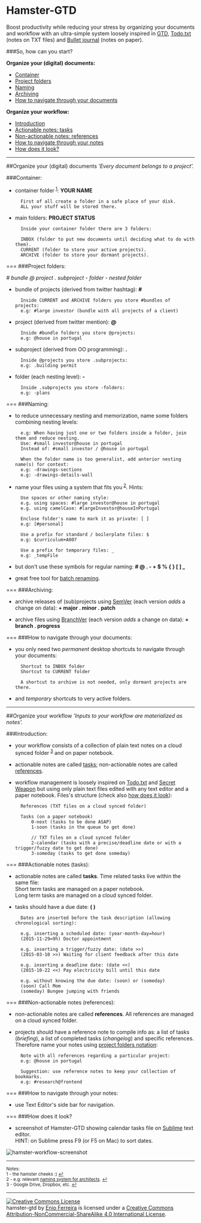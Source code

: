 Hamster-GTD
===========

Boost productivity while reducing your stress by organizing your documents and workflow with an ultra-simple system loosely inspired in [GTD](http://en.wikipedia.org/wiki/Getting_Things_Done), [Todo.txt](https://github.com/ginatrapani/todo.txt-cli/wiki/The-Todo.txt-Format) (notes on TXT files) and [Bullet journal](http://bulletjournal.com/) (notes on paper).



###So, how can you start?

**Organize your (digital) documents:**

- [Container](#container)
- [Project folders](#project-folders)
- [Naming](#naming)
- [Archiving](#archiving)
- [How to navigate through your documents](#how-to-navigate-through-your-documents)

**Organize your workflow:**

- [Introduction](#introduction)
- [Actionable notes: tasks](#actionable-notes-tasks)
- [Non-actionable notes: references](#non-actionable-notes-references)
- [How to navigate through your notes](#how-to-navigate-through-your-notes)
- [How does it look?](#how-does-it-look)



---
##Organize your (digital) documents
*'Every document belongs to a project'.*



###Container:

- container folder<sup id="refnote1"> [1](#footnote1)</sup>: **YOUR NAME**

        First of all create a folder in a safe place of your disk.
        ALL your stuff will be stored there.

- main folders: **PROJECT STATUS**

        Inside your container folder there are 3 folders:

        INBOX (folder to put new documents until deciding what to do with them).
        CURRENT (folder to store your active projects).
        ARCHIVE (folder to store your dormant projects).



===
###Project folders:

*# bundle @ project . subproject - folder - nested folder*

- bundle of projects (derived from twitter hashtag): **#**

        Inside CURRENT and ARCHIVE folders you store #bundles of projects:
        e.g: #large investor (bundle with all projects of a client)

- project (derived from twitter mention): **@**

    	Inside #bundle folders you store @projects:
        e.g: @house in portugal    

- subproject (derived from OO programming): **.**

    	Inside @projects you store .subprojects:
        e.g: .building permit

- folder (each nesting level): **-**

    	Inside .subprojects you store -folders:
        e.g: -plans



===
###Naming:

- to reduce unnecessary nesting and memorization, name some folders combining nesting levels:

        e.g: When having just one or two folders inside a folder, join them and reduce nesting.
        Use: #small investor@house in portugal
        Instead of: #small investor / @house in portugal

        When the folder name is too generalist, add anterior nesting name(s) for context:
        e.g: -drawings-sections
        e.g: -drawings-details-wall

- name your files using a system that fits you<sup id="refnote2"> [2](#footnote2)</sup>. Hints:

		Use spaces or other naming style:
        e.g. using spaces: #large investor@house in portugal
        e.g. using camelCase: #largeInvestor@houseInPortugal

		Enclose folder's name to mark it as private: [ ]
        e.g: [#personal]

		Use a prefix for standard / boilerplate files: $
        e.g: $curriculum+A007

		Use a prefix for temporary files: _
        e.g: _tempFile 

- but don't use these symbols for regular naming: **# @ . - + $ % { } [ ] _**

- great free tool for [batch renaming](http://www.bulkrenameutility.co.uk/Screenshots.php).



===
###Archiving:

- archive releases of (sub)projects using [SemVer](http://www.semver.org/) (each version *adds* a change on data): **+ major . minor . patch**

- archive files using [BranchVer](https://github.com/galfarragem/branchVer) (each version *adds* a change on data): **+ branch . progress**



===
###How to navigate through your documents:

- you only need two *permanent* desktop shortcuts to navigate through your documents: 

        Shortcut to INBOX folder
        Shortcut to CURRENT folder

        A shortcut to archive is not needed, only dormant projects are there.

- and *temporary* shortcuts to very active folders.



---
##Organize your workflow
*'Inputs to your workflow are materialized as notes'.*



###Introduction:

- your workflow consists of a collection of plain text notes on a cloud synced folder<sup id="refnote3"> [3](#footnote3)</sup> and on paper notebook.   

- actionable notes are called [tasks](#actionable-notes-tasks); non-actionable notes are called [references](#non-actionable-notes-references).

- workflow management is loosely inspired on [Todo.txt](https://github.com/ginatrapani/todo.txt-cli/wiki/The-Todo.txt-Format) and [Secret Weapon](http://www.thesecretweapon.org/media/Manifesto/The-Secret-Weapon-Manifesto.pdf) but using only plain text files edited with any text editor and a paper notebook. Files's structure (check also [how does it look](#how-does-it-look)):       

        References (TXT files on a cloud synced folder)

        Tasks (on a paper notebook)
            0-next (tasks to be done ASAP)
            1-soon (tasks in the queue to get done)

            // TXT files on a cloud synced folder
            2-calendar (tasks with a precise/deadline date or with a trigger/fuzzy date to get done)
            3-someday (tasks to get done someday)



===
###Actionable notes (tasks):

- actionable notes are called **tasks**. Time related tasks live within the same file:<br>
Short term tasks are managed on a paper notebook.<br>
Long term tasks are managed on a cloud synced folder.

- tasks should have a due date: **( )**

        Dates are inserted before the task description (allowing chronological sorting):
        
        e.g. inserting a scheduled date: (year-month-day=hour)
        (2015-11-29=9h) Doctor appointment

        e.g. inserting a trigger/fuzzy date: (date >>)
        (2015-03-10 >>) Waiting for client feedback after this date

        e.g. inserting a deadline date: (date <<)
        (2015-10-22 <<) Pay electricity bill until this date

        e.g. without knowing the due date: (soon) or (someday)
        (soon) Call Mom
        (someday) Bungee jumping with friends



===
###Non-actionable notes (references):

- non-actionable notes are called **references**. All references are managed on a cloud synced folder.

- projects should have a reference note to compile info as: a list of tasks (*briefing*), a list of completed tasks (*changelog*) and specific references. Therefore name your notes using [project folders notation](#project-folders):

        Note with all references regarding a particular project:
        e.g: @house in portugal

        Suggestion: use reference notes to keep your collection of bookmarks.
        e.g: #research@frontend



===
###How to navigate through your notes:

- use Text Editor's side bar for navigation.



===
###How does it look?

- screenshot of Hamster-GTD showing calendar tasks file on [Sublime](https://www.sublimetext.com/) text editor.<br>
HINT: on Sublime press F9 (or F5 on Mac) to sort dates.

![hamster-workflow-screenshot](https://github.com/galfarragem/hamster-gtd/blob/master/examples/hamster-workflow_screenshot%20example.PNG)



---
<sup>Notes:</sup><br>
<sup><a name="footnote1">1</a> - the hamster cheeks :) [↩](#refnote1)</sup><br>
<sup><a name="footnote2">2</a> - e.g: relevant [naming system for architects](https://github.com/galfarragem/gerbil-project). [↩](#refnote2)</sup><br>
<sup><a name="footnote3">3</a> - Google Drive, Dropbox, etc. [↩](#refnote3)</sup>



---
<a rel="license" href="http://creativecommons.org/licenses/by-nc-sa/4.0/"><img alt="Creative Commons License" style="border-width:0" src="https://i.creativecommons.org/l/by-nc-sa/4.0/88x31.png" /></a><br /><span xmlns:dct="http://purl.org/dc/terms/" property="dct:title">hamster-gtd</span> by <a xmlns:cc="http://creativecommons.org/ns#" href="http://enioferreira.com/" property="cc:attributionName" rel="cc:attributionURL">Enio Ferreira</a> is licensed under a <a rel="license" href="http://creativecommons.org/licenses/by-nc-sa/4.0/">Creative Commons Attribution-NonCommercial-ShareAlike 4.0 International License</a>.